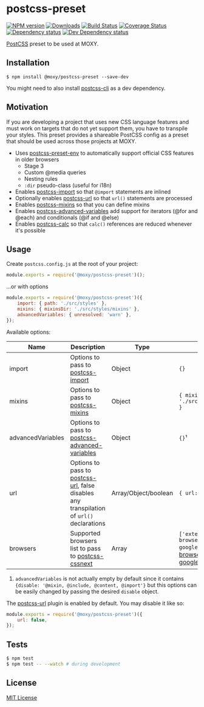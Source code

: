 # postcss-preset

[![NPM version][npm-image]][npm-url] [![Downloads][downloads-image]][npm-url] [![Build Status][build-status-image]][build-status-url] [![Coverage Status][codecov-image]][codecov-url] [![Dependency status][david-dm-image]][david-dm-url] [![Dev Dependency status][david-dm-dev-image]][david-dm-dev-url]

[npm-url]:https://npmjs.org/package/@moxy/postcss-preset
[npm-image]:https://img.shields.io/npm/v/@moxy/postcss-preset.svg
[downloads-image]:https://img.shields.io/npm/dm/@moxy/postcss-preset.svg
[build-status-url]:https://github.com/moxystudio/postcss-preset/actions
[build-status-image]:https://img.shields.io/github/workflow/status/moxystudio/postcss-preset/Node%20CI/master
[codecov-url]:https://codecov.io/gh/moxystudio/postcss-preset
[codecov-image]:https://img.shields.io/codecov/c/github/moxystudio/postcss-preset/master.svg
[david-dm-url]:https://david-dm.org/moxystudio/postcss-preset
[david-dm-image]:https://img.shields.io/david/moxystudio/postcss-preset.svg
[david-dm-dev-url]:https://david-dm.org/moxystudio/postcss-preset?type=dev
[david-dm-dev-image]:https://img.shields.io/david/dev/moxystudio/postcss-preset.svg

[PostCSS](http://cssnext.io/) preset to be used at MOXY.


## Installation

```ssh
$ npm install @moxy/postcss-preset --save-dev
```

You might need to also install [postcss-cli](https://github.com/postcss/postcss-cli) as a dev dependency.


## Motivation

If you are developing a project that uses new CSS language features and must work on targets that do not yet support them, you have to transpile your styles. This preset provides a shareable PostCSS config as a preset that should be used across those projects at MOXY.

- Uses [postcss-preset-env](https://www.npmjs.com/package/postcss-preset-env) to automatically support official CSS features in older browsers
  - Stage 3
  - Custom @media queries
  - Nesting rules
  - `:dir` pseudo-class (useful for i18n)
- Enables [postcss-import](https://github.com/postcss/postcss-import) so that `@import` statements are inlined
- Optionally enables [postcss-url](https://github.com/postcss/postcss-url) so that `url()` statements are processed
- Enables [postcss-mixins](https://github.com/postcss/postcss-mixins) so that you can define mixins
- Enables [postcss-advanced-variables](https://github.com/jonathantneal/postcss-advanced-variables) add support for iterators (@for and @each) and conditionals (@if and @else)
- Enables [postcss-calc](https://github.com/postcss/postcss-calc) so that `calc()` references are reduced whenever it's possible


## Usage

Create `postcss.config.js` at the root of your project:

```js
module.exports = require('@moxy/postcss-preset')();
```

...or with options

```js
module.exports = require('@moxy/postcss-preset')({
    import: { path: './src/styles' },
    mixins: { mixinsDir: './src/styles/mixins' },
    advancedVariables: { unresolved: 'warn' },
});
```

Available options:

| Name   | Description   | Type     | Default |
| ------ | ------------- | -------- | ------- |
| import | Options to pass to [postcss-import](https://github.com/postcss/postcss-import#path) | Object | `{}` |
| mixins | Options to pass to [postcss-mixins](https://github.com/postcss/postcss-mixins#mixinsdir) | Object | `{ mixinsDir: './src/styles/mixins' }` |
| advancedVariables | Options to pass to [postcss-advanced-variables](https://github.com/jonathantneal/postcss-advanced-variables#options) | Object | `{}`¹ |
| url | Options to pass to [postcss-url](https://github.com/postcss/postcss-url), false disables any transpilation of `url()` declarations | Array/Object/boolean | `{ url: 'rebase' }` |
| browsers | Supported browsers list to pass to [postcss-cssnext](https://github.com/MoOx/postcss-cssnext) | Array | `['extends browserslist-config-google/modern']`, see [browserslist-config-google](https://github.com/awkaiser/browserslist-config-google) (modern)  |

1) `advancedVariables` is not actually empty by default since it contains `{disable: '@mixin, @include, @content, @import'}` but this options can be easily changed by passing the desired `disable` object.

The [postcss-url](https://github.com/postcss/postcss-url) plugin is enabled by default. You may disable it like so:

```js
module.exports = require('@moxy/postcss-preset')({
    url: false,
});
```


## Tests

```sh
$ npm test
$ npm test -- --watch # during development
```


## License

[MIT License](http://opensource.org/licenses/MIT)
